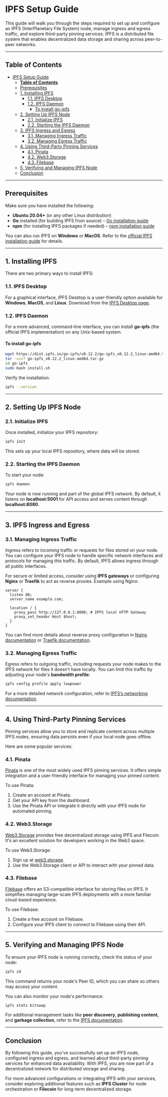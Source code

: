 # IPFS Setup Guide

This guide will walk you through the steps required to set up and configure an IPFS (InterPlanetary File System) node, manage ingress and egress traffic, and explore third-party pinning services. IPFS is a distributed file system that enables decentralized data storage and sharing across peer-to-peer networks.

---

## **Table of Contents**

- [IPFS Setup Guide](#ipfs-setup-guide)
  - [**Table of Contents**](#table-of-contents)
  - [Prerequisites](#prerequisites)
  - [1. Installing IPFS](#1-installing-ipfs)
    - [1.1. IPFS Desktop](#11-ipfs-desktop)
    - [1.2. IPFS Daemon](#12-ipfs-daemon)
      - [To install go-ipfs](#to-install-go-ipfs)
  - [2. Setting Up IPFS Node](#2-setting-up-ipfs-node)
    - [2.1. Initialize IPFS](#21-initialize-ipfs)
    - [2.2. Starting the IPFS Daemon](#22-starting-the-ipfs-daemon)
  - [3. IPFS Ingress and Egress](#3-ipfs-ingress-and-egress)
    - [3.1. Managing Ingress Traffic](#31-managing-ingress-traffic)
    - [3.2. Managing Egress Traffic](#32-managing-egress-traffic)
  - [4. Using Third-Party Pinning Services](#4-using-third-party-pinning-services)
    - [4.1. Pinata](#41-pinata)
    - [4.2. Web3.Storage](#42-web3storage)
    - [4.3. Filebase](#43-filebase)
  - [5. Verifying and Managing IPFS Node](#5-verifying-and-managing-ipfs-node)
  - [Conclusion](#conclusion)

---

## Prerequisites

Make sure you have installed the following:

- **Ubuntu 20.04+** (or any other Linux distribution)
- **Go** installed (for building IPFS from source) – [Go installation guide](https://go.dev/doc/install)
- **npm** (for installing IPFS packages if needed) – [npm installation guide](https://docs.npmjs.com/downloading-and-installing-node-js-and-npm)

You can also run IPFS on **Windows** or **MacOS**. Refer to the [official IPFS installation guide](https://docs.ipfs.io/install/) for details.

---

## 1. Installing IPFS

There are two primary ways to install IPFS:

### 1.1. IPFS Desktop

For a graphical interface, IPFS Desktop is a user-friendly option available for **Windows**, **MacOS**, and **Linux**. Download from the [IPFS Desktop page](https://docs.ipfs.tech/install/ipfs-desktop/).

### 1.2. IPFS Daemon

For a more advanced, command-line interface, you can install **go-ipfs** (the official IPFS implementation) on any Unix-based system.

#### To install go-ipfs

```bash
wget https://dist.ipfs.io/go-ipfs/v0.12.2/go-ipfs_v0.12.2_linux-amd64.tar.gz
tar -xvzf go-ipfs_v0.12.2_linux-amd64.tar.gz
cd go-ipfs
sudo bash install.sh
```

Verify the installation:

```bash
ipfs --version
```

---

## 2. Setting Up IPFS Node

### 2.1. Initialize IPFS

Once installed, initialize your IPFS repository:

```bash
ipfs init
```

This sets up your local IPFS repository, where data will be stored.

### 2.2. Starting the IPFS Daemon

To start your node:

```bash
ipfs daemon
```

Your node is now running and part of the global IPFS network. By default, it listens on **localhost:5001** for API access and serves content through **localhost:8080**.

---

## 3. IPFS Ingress and Egress

### 3.1. Managing Ingress Traffic

Ingress refers to incoming traffic or requests for files stored on your node. You can configure your IPFS node to handle specific network interfaces and protocols for managing this traffic. By default, IPFS allows ingress through all public interfaces.

For secure or limited access, consider using **IPFS gateways** or configuring **Nginx** or **Traefik** to act as reverse proxies. Example using Nginx:

```nginx
server {
  listen 80;
  server_name example.com;

  location / {
    proxy_pass http://127.0.0.1:8080; # IPFS local HTTP Gateway
    proxy_set_header Host $host;
  }
}
```

You can find more details about reverse proxy configuration in [Nginx documentation](https://nginx.org/en/docs/) or [Traefik documentation](https://doc.traefik.io/traefik/).

### 3.2. Managing Egress Traffic

Egress refers to outgoing traffic, including requests your node makes to the IPFS network for files it doesn’t have locally. You can limit this traffic by adjusting your node's **bandwidth profile**:

```bash
ipfs config profile apply lowpower
```

For a more detailed network configuration, refer to [IPFS’s networking documentation](https://docs.ipfs.tech/how-to/default-profile/#available-profiles).

---

## 4. Using Third-Party Pinning Services

Pinning services allow you to store and replicate content across multiple IPFS nodes, ensuring data persists even if your local node goes offline.

Here are some popular services:

### 4.1. Pinata

[Pinata](https://pinata.cloud/) is one of the most widely used IPFS pinning services. It offers simple integration and a user-friendly interface for managing your pinned content.

To use Pinata:

1. Create an account at Pinata.
2. Get your API key from the dashboard.
3. Use the Pinata API or integrate it directly with your IPFS node for automated pinning.

### 4.2. Web3.Storage

[Web3.Storage](https://web3.storage/) provides free decentralized storage using IPFS and Filecoin. It's an excellent solution for developers working in the Web3 space.

To use Web3.Storage:

1. Sign up at [web3.storage](https://web3.storage).
2. Use the Web3.Storage client or API to interact with your pinned data.

### 4.3. Filebase

[Filebase](https://filebase.com/) offers an S3-compatible interface for storing files on IPFS. It simplifies managing large-scale IPFS deployments with a more familiar cloud-based experience.

To use Filebase:

1. Create a free account on Filebase.
2. Configure your IPFS client to connect to Filebase using their API.

---

## 5. Verifying and Managing IPFS Node

To ensure your IPFS node is running correctly, check the status of your node:

```bash
ipfs id
```

This command returns your node's Peer ID, which you can share so others may access your content.

You can also monitor your node's performance:

```bash
ipfs stats bitswap
```

For additional management tasks like **peer discovery**, **publishing content**, and **garbage collection**, refer to the [IPFS documentation](https://docs.ipfs.io/).

---

## Conclusion

By following this guide, you’ve successfully set up an IPFS node, configured ingress and egress, and learned about third-party pinning services for enhanced data availability. With IPFS, you are now part of a decentralized network for distributed storage and sharing.

For more advanced configurations or integrating IPFS with your services, consider exploring additional features such as **IPFS Cluster** for node orchestration or **Filecoin** for long-term decentralized storage.
